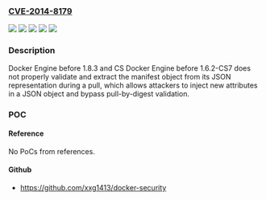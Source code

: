 ### [CVE-2014-8179](https://cve.mitre.org/cgi-bin/cvename.cgi?name=CVE-2014-8179)
![](https://img.shields.io/static/v1?label=Product&message=CS%20Docker%20Engine&color=blue)
![](https://img.shields.io/static/v1?label=Product&message=Docker%20Engine&color=blue)
![](https://img.shields.io/static/v1?label=Version&message=%3D%20before%201.6.2-CS7%20&color=brighgreen)
![](https://img.shields.io/static/v1?label=Version&message=%3D%20before%201.8.3%20&color=brighgreen)
![](https://img.shields.io/static/v1?label=Vulnerability&message=Other&color=brighgreen)

### Description

Docker Engine before 1.8.3 and CS Docker Engine before 1.6.2-CS7 does not properly validate and extract the manifest object from its JSON representation during a pull, which allows attackers to inject new attributes in a JSON object and bypass pull-by-digest validation.

### POC

#### Reference
No PoCs from references.

#### Github
- https://github.com/xxg1413/docker-security

